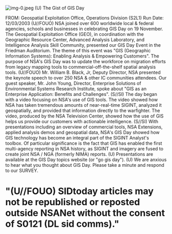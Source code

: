 ![img-0.jpeg](img-0.jpeg)
(U) The Gist of GIS Day

FROM:
Geospatial Exploitation Office, Operations Division (S2L1)
Run Date: 12/03/2003
(U//FOUO) NSA joined over 600 worldwide local \& federal agencies, schools and businesses in celebrating GIS Day on 19 November. The Geospatial Exploitation Office (GEO), in coordination with the Geographic Resource Center, Advanced Analysis Laboratory, and Intelligence Analysis Skill Community, presented our GIS Day Event in the Friedman Auditorium. The theme of this event was "GIS (Geographic Information Systems): Enabling Analysis \& Empowering Customers". The purpose of NSA's GIS Day was to update the workforce on migration efforts from legacy mapping tools to commercial-off-the-shelf spatial analysis tools.
(U//FOUO) Mr. William B. Black, Jr, Deputy Director, NSA presented the keynote speech to over 250 NSA \& other IC communities attendees. Our guest speaker, Mr. John Young, Director, Enterprise Solutions of Environmental Systems Research Institute, spoke about "GIS as an Enterprise Application: Benefits and Challenges".
(S//SI) The day began with a video focusing on NSA's use of GIS tools. The video showed how NSA has taken tremendous amounts of near-real-time SIGINT, analyzed it geospatially, and provided that information directly to the warfighter. The video, produced by the NSA Television Center, showed how the use of GIS helps us provide our customers with actionable intelligence.
(S//SI) With presentations including an overview of commercial tools, NSA Extensions, applied analysis demos and geospatial data, NSA's GIS Day showed how GIS technology has become an integral part of the SIGINT Analyst's toolbox. Of particular significance is the fact that GIS has enabled the first multi-agency reporting in NSA history, as SIGINT and imagery are fused to create joint NSA / NGA (formerly NIMA) reports.
(U) Presentations are available at the GIS Day topics website (or "go gis day").
(U) We are anxious to hear what you thought about GIS Day. Please take a minute and respond to our SURVEY.

# "(U//FOUO) SIDtoday articles may not be republished or reposted outside NSANet without the consent of S0121 (DL sid comms)."
